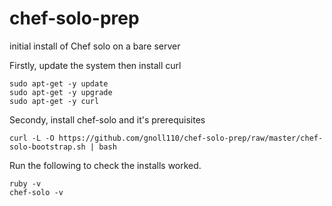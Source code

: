 chef-solo-prep
==============

initial install of Chef solo on a bare server 

Firstly, update the system then install curl

    sudo apt-get -y update
    sudo apt-get -y upgrade
    sudo apt-get -y curl

Secondy, install chef-solo and it's prerequisites

    curl -L -O https://github.com/gnoll110/chef-solo-prep/raw/master/chef-solo-bootstrap.sh | bash

Run the following to check the installs worked.

    ruby -v
    chef-solo -v

